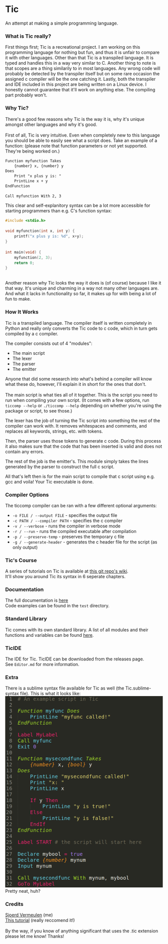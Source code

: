 # Tic
An attempt at making a simple programming language.
<br/>

### What is Tic really?
First things first; Tic is a recreational project. I am working on this programming language for nothing but fun, and thus it is unfair to compare it with other languages. Other than that Tic is a transpiled language. It is typed and handles this in a way very similar to C. Another thing to note is that scopes are a thing similarily to in most languages. Any wrong code will probably be detected by the transpiler itself but on some rare occasion the assigned c compiler will be the one catching it. Lastly, both the transpiler and IDE included in this project are being written on a Linux device. I honestly cannot guarantee that it'll work on anything else. The compiling part probably won't.


### Why Tic?
There's a good few reasons why Tic is the way it is, why it's unique amongst other languages and why it's good. <br/><br/>
First of all, Tic is very intuitive. Even when completely new to this language you should be able to easily see what a script does. Take an example of a function: (please note that function parameters or not yet supported. They're being worked on.)
```
Function myfunction Takes
	{number} x, {number} y
Does
	Print "x plus y is: "
	PrintLine x + y
EndFunction

Call myfunction With 2, 3
```
This clear and self-explanitory syntax can be a lot more accessible for starting programmers than e.g. C's function syntax:
```c
#include <stdio.h>

void myfunction(int x, int y) {
	printf("x plus y is: %d", x+y);
}

int main(void) {
	myfunction(2, 3);
	return 0;
}
```
<br/>
Another reason why Tic looks the way it does is (of course) because I like it that way. It's unique and charming in a way not many other languages are. And what it lacks in functionality so far, it makes up for with being a lot of fun to make.


### How It Works
Tic is a transpiled language. The compiler itself is written completely in Python and really only converts the Tic code to c code, which in turn gets compiled by a c compiler.

The compiler consists out of 4 "modules":
- The main script
- The lexer
- The parser
- The emitter

Anyone that did some research into what's behind a compiler will know what these do, however, I'll explain it in short for the ones that don't. <br/> <br/>
The main script is what ties all of it together. This is the script you need to run when compiling your own script. (It comes with a few options, run `ticcomp --help` or `./ticcomp --help` depending on whether you're using the package or script, to see those.)

The lexer has the job of turning the Tic script into something the rest of the compiler can work with. It removes whitespaces and comments, and replaces all keywords, strings, etc. with tokens.

Then, the parser uses those tokens to generate  c code. During this process it also makes sure that the code that has been inserted is valid and does not contain any errors.

The rest of the job is the emitter's. This module simply takes the lines generated by the parser to construct the full c script.

All that's left then is for the main script to compile that c script using e.g. gcc and voila! Your Tic executable is done.

### Compiler Options
The ticcomp compiler can be ran with a few different optional arguments:
* `-o FILE / --output FILE`   - specifies the output file 
* `-c PATH / --compiler PATH` -  specifies the c compiler
* `-v / --verbose`            - runs the compiler in verbose mode
* `-r / --run`                - runs the compiled executable after compilation
* `-p / --preserve-temp`      - preserves the temporary c file
* `-g / --generate-header`    - generates the c header file for the script (as only output)

### Tic's Course
A series of tutorials on Tic is available at [this git repo's wiki](https://github.com/SjVer/Tic/wiki). <br/>
It'll show you around Tic its syntax in 6 seperate chapters.

### Documentation
The full documentation is [here](Documentation.md) <br/>
Code examples can be found in the `test` directory.

### Standard Library
Tic comes with its own standard library. A list of all modules and their functions and variables can be found [here](Standard_Library.md).

### TicIDE
The IDE for Tic. TicIDE can be downloaded from the releases page. <br/>
See `Editor.md` for more information.

### Extra
There is a sublime syntax file available for Tic as well (the Tic.sublime-syntax file). This is what it looks like:
![Screenshot](SyntaxHighlights.png)
<br/>Pretty neat, huh?

### Credits
[Sjoerd Vermeulen](https://github.com/SjVer) (me) <br/>
[This tutorial](http://web.eecs.utk.edu/~azh/blog/teenytinycompiler1.html) (really reccomend it!)
<br/>
<br/>
By the way, if you know of anything significant that uses the .tic extension please let me know! Thanks!
